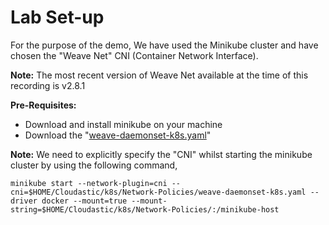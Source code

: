 # Lab Set-up

For the purpose of the demo, We have used the Minikube cluster and have chosen the "Weave Net" CNI (Container Network Interface).

__Note:__ The most recent version of Weave Net available at the time of this recording is v2.8.1

__Pre-Requisites:__
* Download and install minikube on your machine
* Download the "[weave-daemonset-k8s.yaml](https://github.com/weaveworks/weave/releases/download/v2.8.1/weave-daemonset-k8s.yaml)" 

__Note:__ We need to explicitly specify the "CNI" whilst starting the minikube cluster by using the following command, 

```
minikube start --network-plugin=cni --cni=$HOME/Cloudastic/k8s/Network-Policies/weave-daemonset-k8s.yaml --driver docker --mount=true --mount-string=$HOME/Cloudastic/k8s/Network-Policies/:/minikube-host
```

